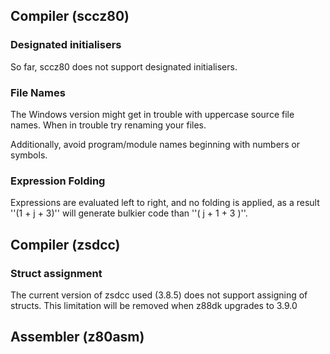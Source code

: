 ## Compiler (sccz80)

### Designated initialisers

So far, sccz80 does not support designated initialisers.

### File Names

The Windows version might get in trouble with uppercase source file names.
When in trouble try renaming your files.

Additionally, avoid program/module names beginning with numbers or symbols.

### Expression Folding

Expressions are evaluated left to right, and no folding is applied, as a result ''(1 + j + 3)'' will generate bulkier code than ''( j + 1 + 3 )''.


## Compiler (zsdcc)

### Struct assignment

The current version of zsdcc used (3.8.5) does not support assigning of structs. This limitation will be removed when z88dk upgrades to 3.9.0

## Assembler (z80asm)